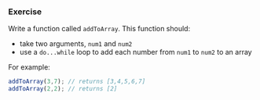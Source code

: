 ### Exercise

Write a function called `addToArray`. This function should:

  - take two arguments, `num1` and `num2`
  - use a `do...while` loop to add each number from `num1` to `num2` to an array

For example:

```js
addToArray(3,7); // returns [3,4,5,6,7]
addToArray(2,2); // returns [2]
```
